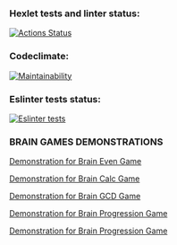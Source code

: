 ### Hexlet tests and linter status:
[![Actions Status](https://github.com/kyrysh/frontend-project-lvl1/workflows/hexlet-check/badge.svg)](https://github.com/kyrysh/frontend-project-lvl1/actions)

### Codeclimate:
[![Maintainability](https://api.codeclimate.com/v1/badges/a99a88d28ad37a79dbf6/maintainability)](https://codeclimate.com/github/codeclimate/codeclimate/maintainability)

### Eslinter tests status:
[![Eslinter tests](https://github.com/kyrysh/frontend-project-lvl1/workflows/tests%20lint/badge.svg)](https://github.com/kyrysh/frontend-project-lvl1/actions)

### BRAIN GAMES DEMONSTRATIONS

[Demonstration for Brain Even Game](https://asciinema.org/a/hvX0rEOuQRdaEFcu38NT0bygC)

[Demonstration for Brain Calc Game](https://asciinema.org/a/CHtq90DqRBQCAa95Q9yzl9m4v)

[Demonstration for Brain GCD Game](https://asciinema.org/a/8Z32AGh3ZxbclnHeSpFmXSxsz)

[Demonstration for Brain Progression Game](https://asciinema.org/a/qghDAKvVfLHQGndhFUfyDLQhQ)

[Demonstration for Brain Progression Game](https://asciinema.org/a/aasviIIJqyg4xQRF5HNhAhBU2)